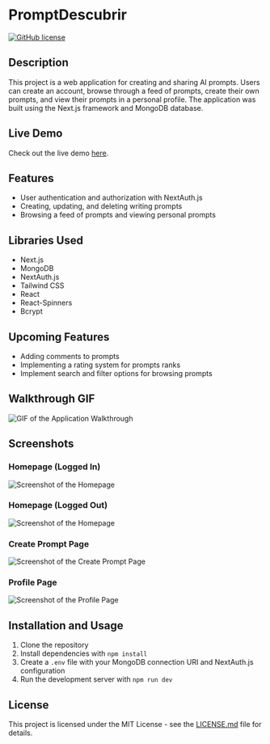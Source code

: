 # PromptDescubrir

[![GitHub license](https://img.shields.io/badge/license-MIT-blue.svg)](https://github.com/yourname/projectname/blob/main/LICENSE)

## Description

This project is a web application for creating and sharing AI prompts. Users can create an account, browse through a feed of prompts, create their own prompts, and view their prompts in a personal profile. The application was built using the Next.js framework and MongoDB database.

## Live Demo

Check out the live demo [here](https://promptdescubrir-randypol.vercel.app/).

## Features

- User authentication and authorization with NextAuth.js
- Creating, updating, and deleting writing prompts
- Browsing a feed of prompts and viewing personal prompts

## Libraries Used

- Next.js
- MongoDB
- NextAuth.js
- Tailwind CSS
- React
- React-Spinners
- Bcrypt

## Upcoming Features

- Adding comments to prompts
- Implementing a rating system for prompts ranks
- Implement search and filter options for browsing prompts

## Walkthrough GIF

![GIF of the Application Walkthrough](/public/assets/screenshots/walkthrough.gif)

## Screenshots

### Homepage (Logged In)

![Screenshot of the Homepage](/public/assets/screenshots/home_login.png)

### Homepage (Logged Out)

![Screenshot of the Homepage](/public/assets/screenshots/home_signout.png)

### Create Prompt Page

![Screenshot of the Create Prompt Page](/public/assets/screenshots/create_prompt.png)

### Profile Page

![Screenshot of the Profile Page](/public/assets/screenshots/account_profile.png)

## Installation and Usage

1. Clone the repository
2. Install dependencies with `npm install`
3. Create a `.env` file with your MongoDB connection URI and NextAuth.js configuration
4. Run the development server with `npm run dev`

## License

This project is licensed under the MIT License - see the [LICENSE.md](LICENSE.md) file for details.
